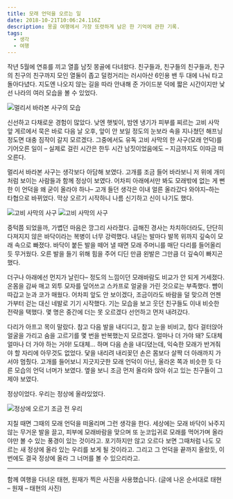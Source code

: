 ```yaml
---
title: 모래 언덕을 오르는 일
date: 2018-10-21T10:06:24.116Z
description: 몽골 여행에서 가장 또렷하게 남은 한 기억에 관한 기록.
tags:
  - 생각
  - 여행
---
```


작년 5월에 연휴를 끼고 열흘 남짓 몽골에 다녀왔다. 친구들과, 친구들의 친구들과, 친구의 친구의 친구까지 모인 열둘이 좁고 덜컹거리는 러시아산 6인용 밴 두 대에 나눠 타고 돌아다녔다. 지도엔 나오지 않는 길을 따라 안내해 준 가이드분 덕에 짧은 시간이지만 낯선 나라의 여러 모습을 볼 수 있었다.

![멀리서 바라본 사구의 모습](/assets/on-climbing-sandhill/sandhill-remote.jpg)

신선하고 다채로운 경험이 많았다. 낮엔 햇빛이, 밤엔 냉기가 피부를 찌르는 고비 사막 앞 게르에서 묵은 바로 다음 날 오후, 앞이 안 보일 정도의 눈보라 속을 지나쳤던 해프닝 정도면 대충 짐작이 갈지 모르겠다. 그중에서도 유독 고비 사막의 한 사구(모래 언덕)를 기어오른 일이 – 실제로 걸린 시간은 한두 시간 남짓이었음에도 – 지금까지도 이따금 떠오른다.

멀리서 바라본 사구는 생각보다 아담해 보였다. 고개를 조금 들어 바라보니 저 위에 개미처럼 보이는 사람들과 함께 정상이 보였다. 어차피 아래에서만 봐도 모래밖에 없는 게 뻔한 이 언덕을 왜 굳이 올라야 하나– 고개 들던 생각은 이내 얼른 올라갔다 와야지–하는 타협으로 바뀌었다. 막상 오르기 시작하니 나름 신기하고 신이 나기도 했다.

![고비 사막의 사구](/assets/on-climbing-sandhill/sandhill.jpg)
![고비 사막의 사구](/assets/on-climbing-sandhill/sandhill2.jpg)

중턱쯤 되었을까, 가볍던 마음은 깡그리 사라졌다. 급해진 경사는 차치하더라도, 단단히 다져지지 않은 바닥이라는 복병이 너무 강력했다. 내딛는 발마다 발목 위까지 깊숙이 모래 속으로 빠졌다. 바닥이 붙든 발을 떼어 낼 때면 모래 주머니를 매단 다리를 들어올리듯 무거웠다. 오른 발을 들기 위해 힘을 주어 디딘 만큼 왼발은 그만큼 더 깊숙이 빠지곤 했다.

더구나 아래에선 먼지가 날린다– 정도의 느낌이던 모래바람도 비교가 안 되게 거세졌다. 온몸을 감싸 매고 외투 모자를 덮어쓰고 스카프로 얼굴을 가린 것으로는 부족했다. 뺨이 따갑고 눈과 코가 매웠다. 어차피 앞도 안 보이겠다, 조금이라도 바람을 덜 맞으려 언젠가부터 걷는 대신 네발로 기기 시작했다. 기는 모습을 보고 웃던 친구들도 이내 비슷한 전략을 택했다. 몇 명은 중간에 더는 못 오르겠다 선언하고 먼저 내려갔다.

다리가 아프고 목이 말랐다. 참고 다음 발을 내디디고, 참고 눈을 비비고, 참다 걸터앉아 얼굴을 가리고 숨을 고르기를 몇 번을 반복했는지 모르겠다. 얼마나 더 가야 돼? 도대체 얼마나 더 가야 하는 거야! 도대체… 하며 다음 손을 내디뎠는데, 익숙한 모래가 반겨줘야 할 자리에 아무것도 없었다. 닻을 내리려 내리꽂던 손은 몸보다 살짝 더 아래까지 가서야 멈췄다. 고개를 들어보니 지긋지긋한 모래 언덕이 아닌, 올라온 쪽과 비슷한 듯 다른 모습의 언덕 너머가 보였다. 옆을 보니 조금 먼저 올라와 앉아 쉬고 있는 친구들이 그제야 보였다.

정상이었다. 우리는 정상에 올라있었다.

![정상에 오르기 조금 전 우리](/assets/on-climbing-sandhill/sandhill-film.jpg)

지칠 때면 그때의 모래 언덕을 떠올리며 그런 생각을 한다. 세상에는 모래 바닥이 놔주지 않는 무거운 발을 끌고, 피부에 모래바람을 맞으며 또 눈코입귀로 모래를 먹어가며 올라야만 볼 수 있는 풍경이 있는 것이라고. 포기하지만 않고 오르다 보면 그때처럼 나도 모르는 새 정상에 올라 있는 우리를 보게 될 것이라고. 그리고 그 언덕을 끝까지 올랐듯, 이번에도 결국 정상에 올라 그 너머를 볼 수 있으리라고.

---

함께 여행을 다녀온 태현, 원재가 찍은 사진을 사용했습니다. (글에 나온 순서대로 태현 – 원재 – 태현의 사진)
